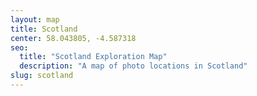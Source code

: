 ```yaml
---
layout: map
title: Scotland
center: 58.043805, -4.587318
seo:
  title: "Scotland Exploration Map"
  description: "A map of photo locations in Scotland"
slug: scotland
---
```

